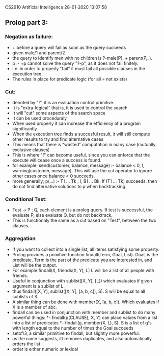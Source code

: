 CS2910 Artificial Intelligence				28-01-2020 13:07:58

## Prolog part 3:

### Negation as failure:
- \+ before a query will fail as soon as the query succeeds
- given male/1 and parent/2
- the query to identify men with no children is ?-male(P), \+ parent(P,_).
- p :- \+p cannot solve the query "?-p", as it does not fail finitely.
- i.e. in order to properly "fail" it must fail all possible clauses in the execution tree.
- The rules in place for predicate logic (for all = not exists)


### Cut:
- denoted by "!", it is an evaluation control primitive.
- It is "extra-logical" that is, it is used to control the search
- It will "cut" some aspects of the search space
- It can be used proceduraly
- When used properly it can increase the efficiency of a program significantly
- When the execution tree finds a succesful result, it will still compute other results to try and
find alternative cases.
- This means that there is "wasted" computation in many case (mutually exclusive clauses)
- This is where "!" can become useful, since you can enforce that the execute will cease once a success  is found.
- for example: send(customer, balance, message) :- balance < 0, !, warning(customer, message). This will use the cut operator to ignore other cases once balance < 0 succeeds.
- more generally; p(...) :- T1 ... Tk , !, B1 ... Bk. If (T1 ... Tk) succeeds, then do not find alternative solutions to p when backtracking.

### Conditional Test:
- Test -> P ; Q, each element is a prolog query. If test is successful, the evaluate P, else evaluate Q, but do not backtrack.
- This is functionaly the same as a cut based on "Test", between the two clauses.

### Aggregation
- If you want to collect into a single list, all items satisfying some property.
- Prolog provides a primitive function findall(Term, Goal, List). Goal, is the predicate, Term is the part of the predicate you are interested in, and List will be the output.
- For example findall(X, friends(X, Y), L) L will be a list of all people with friends.
- Useful in conjunction with sublist([X, Y], [L]) which evaluates if given argument is a sublist of L.
- thus findall([X, Y], sublist([X, Y], [a, b, c]), S). S will be equal to all sublists of S.
- A similar thing can be done with member(X, [a, b, c]). Which evaluates if X is a member of abc.
- findall can be used in conjunction with member and sublist to do many powerful things:
	*- findall(p(CLAUSE), X, Y) can place values from a list into a list of predicates
	*- findall(g, member(X, L), S). S is a list of g's with length equal to the number of times the Goal	succeeds
- setof/3, a similar primitive to findall, but slightly more powerful.
- as the name suggests, itt removes duplicates, and also automatically orders the list
- order is either numeric or lexical
